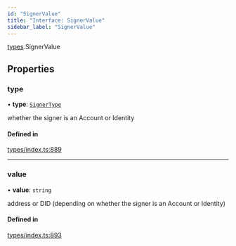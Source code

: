 ```yaml
---
id: "SignerValue"
title: "Interface: SignerValue"
sidebar_label: "SignerValue"
---
```


[types](../../../modules/Types/Types.md).SignerValue

## Properties

### type

• **type**: [`SignerType`](../../../enums/Types/SignerType/SignerType.md)

whether the signer is an Account or Identity

#### Defined in

[types/index.ts:889](https://github.com/PolymeshAssociation/polymesh-sdk/blob/968f8d70c/src/types/index.ts#L889)

___

### value

• **value**: `string`

address or DID (depending on whether the signer is an Account or Identity)

#### Defined in

[types/index.ts:893](https://github.com/PolymeshAssociation/polymesh-sdk/blob/968f8d70c/src/types/index.ts#L893)

